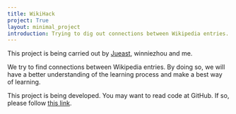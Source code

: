 ```yaml
---
title: WikiHack
project: True
layout: minimal_project
introduction: Trying to dig out connections between Wikipedia entries.
---
```

This project is being carried out by [Jueast](http://jueast.com), winniezhou and me.

We try to find connections between Wikipedia entries. By doing so, we will have a better understanding of the learning process and make a best way of learning.

This project is being developed. You may want to read code at GitHub. If so, please follow [this link](https://github.com/yangl1996/WikiHack).
